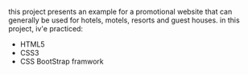 this project presents an example for a promotional website 
that can generally be used for hotels, motels, resorts and guest houses.
in this project, iv'e practiced:

- HTML5
- CSS3
- CSS BootStrap framwork
